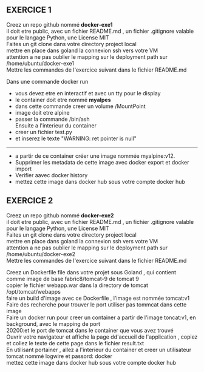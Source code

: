 ## EXERCICE 1
Creez un repo github nommé **docker-exe1**  
il doit etre public, avec un fichier README.md , un fichier  .gitignore valable pour le langage Python, une License MIT  
Faites un git clone dans votre directory project local   
mettre en place dans goland la connexion ssh vers votre VM   
attention a ne pas oublier le mapping sur le deployment path sur /home/ubuntu/docker-exe1  
Mettre les commandes de l'exercice suivant dans le fichier README.md  

Dans une commande docker run
* vous devez etre en interactif et avec un tty pour le display
* le container doit etre nommé **myalpes** 
* dans cette commande creer un volume /MountPoint
* image doit etre alpine
* passer la commande /bin/ash   
Ensuite a l'interieur du container  
* creer un fichier test.py
* et inserez le texte "WARNING: ret pointer is null"
---
* a partir de ce container créer une image nommée  myalpine:v12.
* Supprimer les metadata de cette image avec docker export et docker import 
* Verifier aavec docker history 
* mettez cette image dans docker hub sous votre compte docker hub

## EXERCICE 2
Creez un repo github nommé **docker-exe2**  
il doit etre public, avec un fichier README.md , un fichier  .gitignore valable pour le langage Python, une License MIT  
Faites un git clone dans votre directory project local   
mettre en place dans goland la connexion ssh vers votre VM   
attention a ne pas oublier le mapping sur le deployment path sur /home/ubuntu/docker-exe2  
Mettre les commandes de l'exercice suivant dans le fichier README.md

Creez un Dockerfile file dans votre projet sous Goland , qui contient  
comme image de base fabric8/tomcat-9 de tomcat 9  
copier le fichier webapp.war dans la directory  de tomcat /opt/tomcat/webapps  
faire un build d'image avec ce Dockerfile , l'image est nommée tomcat:v1  
Faire des recherche pour trouver le port utiliser pas tommcat dans cette image  
Faire un docker run pour creer un container a partir de l'image toncat:v1, en background, avec le mapping de port   
20200:et le port de tomcat dans le container que vous avez trouvé  
Ouvrir votre navigateur et affiche la page dd'accueil de l'application , copiez et collez le texte de cette page dans le fichier result.txt  
En utilisant portainer , allez a l'interieur du container et creer un utilisateur tomcat nommé logwire et passord: docker  
mettez cette image dans docker hub sous votre compte docker hub  
